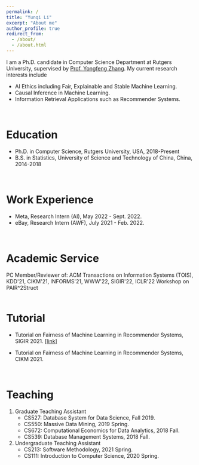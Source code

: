 ```yaml
---
permalink: /
title: "Yunqi Li"
excerpt: "About me"
author_profile: true
redirect_from: 
  - /about/
  - /about.html
---
```

I am a Ph.D. candidate in Computer Science Department at Rutgers University, supervised by [Prof. Yongfeng Zhang](http://yongfeng.me). My current research interests include
- AI Ethics including Fair, Explainable and Stable Machine Learning.
- Causal Inference in Machine Learning.
- Information Retrieval Applications such as Recommender Systems.      
<br/>
       
Education
======
- Ph.D. in Computer Science, Rutgers University, USA, 2018-Present
- B.S. in Statistics, University of Science and Technology of China, China, 2014-2018      
<br/>  

Work Experience
======
- Meta, Research Intern (AI), May 2022 - Sept. 2022.
- eBay, Research Intern (AWF), July 2021 - Feb. 2022.      
<br/>  

Academic Service
======
PC Member/Reviewer of:
ACM Transactions on Information Systems (TOIS), KDD'21, CIKM'21, INFORMS'21, WWW'22, SIGIR'22, ICLR'22 Workshop on PAIR^2Struct     
<br/>  

Tutorial
======
- Tutorial on Fairness of Machine Learning in Recommender Systems, SIGIR 2021. [[link]](https://fairness-tutorial.github.io/)     

- Tutorial on Fairness of Machine Learning in Recommender Systems, CIKM 2021.      
<br/>  

<!---
Publication
======
- **Yunqi Li**, Hanxiong Chen, Zuohui Fu, Yingqiang Ge, Yongfeng Zhang. "User-oriented Fairness in Recommendation." In *Proceedings of the WebConference (WWW)*, 2021.
- Hanxiong Chen, Shaoyun Shi, **Yunqi Li**, Yongfeng Zhang. "Neural Collaborative Reasoning." In *Proceedings of the Web Conference (WWW)*, 2021.
- Yingqiang Ge, Shuchang Liu, Ruoyuan Gao, Yikun Xian, **Yunqi Li**, Xiangyu Zhao et al. "Towards Long-term Fairness in Recommendation." In *Proceedings of the 14th ACM International Conference on Web Search and Data Mining (WSDM)*, 2021.
- **Yunqi Li**, Shuyuan Xu, Bo Liu, Zuohui Fu, Shuchang Liu, Xu Chen, Yongfeng Zhang. "Discrete Knowledge Graph Embedding Based on Discrete Optimization." In *Proceedings of the AAAI-20 Workshop on Knowledge Discovery from Unstructured Data in Financial Services.*        
<br/>
--->

Teaching
======
1. Graduate Teaching Assistant
    - CS527: Database System for Data Science, Fall 2019.
    - CS550: Massive Data Mining, 2019 Spring.
    - CS672: Computational Economics for Data Analytics, 2018 Fall.
    - CS539: Database Management Systems, 2018 Fall.
2. Undergraduate Teaching Assistant
    - CS213: Software Methodology, 2021 Spring.
    - CS111: Introduction to Computer Science, 2020 Spring.


